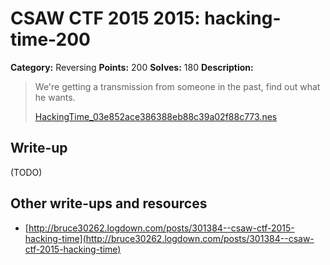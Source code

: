 # CSAW CTF 2015 2015: hacking-time-200

**Category:** Reversing
**Points:** 200
**Solves:** 180
**Description:**

> We're getting a transmission from someone in the past, find out what he wants.
>
> [HackingTime_03e852ace386388eb88c39a02f88c773.nes](HackingTime_03e852ace386388eb88c39a02f88c773.nes)


## Write-up

(TODO)

## Other write-ups and resources

* [http://bruce30262.logdown.com/posts/301384--csaw-ctf-2015-hacking-time](http://bruce30262.logdown.com/posts/301384--csaw-ctf-2015-hacking-time)

